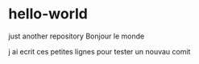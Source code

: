 # hello-world
just another repository
Bonjour le monde 

j ai ecrit ces petites lignes pour tester un nouvau comit
